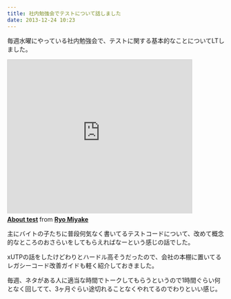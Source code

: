 ```yaml
---
title: 社内勉強会でテストについて話しました
date: 2013-12-24 10:23
---
```

毎週水曜にやっている社内勉強会で、テストに関する基本的なことについてLTしました。

<iframe src="http://www.slideshare.net/slideshow/embed_code/29457897" width="427" height="356" frameborder="0" marginwidth="0" marginheight="0" scrolling="no" style="border:1px solid #CCC;border-width:1px 1px 0;margin-bottom:5px" allowfullscreen> </iframe> <div style="margin-bottom:5px"> <strong> <a href="https://www.slideshare.net/nekoya/about-test" title="About test" target="_blank">About test</a> </strong> from <strong><a href="http://www.slideshare.net/nekoya" target="_blank">Ryo Miyake</a></strong> </div>

主にバイトの子たちに普段何気なく書いてるテストコードについて、改めて概念的なところのおさらいをしてもらえればなーという感じの話でした。

xUTPの話をしたけどわりとハードル高そうだったので、会社の本棚に置いてるレガシーコード改善ガイドも軽く紹介しておきました。

毎週、ネタがある人に適当な時間でトークしてもらうというので1時間ぐらい何となく回してて、3ヶ月ぐらい途切れることなくやれてるのでわりといい感じ。
